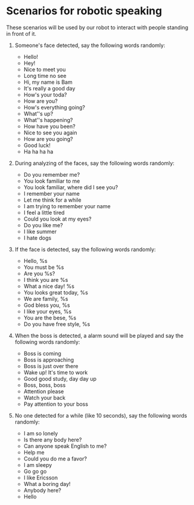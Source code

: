 # Scenarios for robotic speaking

These scenarios will be used by our robot to interact with people standing in front of it.

1. Someone's face detected, say the following words randomly:
    * Hello!
    * Hey!
    * Nice to meet you
    * Long time no see
    * Hi, my name is Bam
    * It's really a good day
    * How's your toda?
    * How are you?
    * How's everything going?
    * What''s up?
    * What''s happening?
    * How have you been? 
    * Nice to see you again
    * How are you going?
    * Good luck!
    * Ha ha ha ha

1. During analyzing of the faces, say the following words randomly:
    * Do you remember me?
    * You look familiar to me
    * You look familiar, where did I see you?
    * I remember your name
    * Let me think for a while
    * I am trying to remember your name
    * I feel a little tired
    * Could you look at my eyes?
    * Do you like me?
    * I like summer
    * I hate dogs

1. If the face is detected, say the following words randomly:
    * Hello, %s
    * You must be %s
    * Are you %s?
    * I think you are %s
    * What a nice day! %s
    * You looks great today, %s
    * We are family, %s
    * God bless you, %s
    * I like your eyes, %s
    * You are the bese, %s
    * Do you have free style, %s

1. When the boss is detected, a alarm sound will be played and say the following words randomly:
    * Boss is coming
    * Boss is approaching
    * Boss is just over there
    * Wake up! It's time to work
    * Good good study, day day up
    * Boss, boss, boss
    * Attention please
    * Watch your back
    * Pay attention to your boss

1. No one detected for a while (like 10 seconds), say the following words randomly:
    * I am so lonely
    * Is there any body here?
    * Can anyone speak English to me?
    * Help me
    * Could you do me a favor?
    * I am sleepy
    * Go go go
    * I like Ericsson
    * What a boring day!
    * Anybody here?
    * Hello
    
